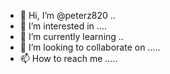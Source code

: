 - 👋 Hi, I’m @peterz820 ..
- 👀 I’m interested in ....
- 🌱 I’m currently learning ..
- 💞️ I’m looking to collaborate on .....
- 📫 How to reach me .....

<!---
peterz820/peterz820 is a ✨ special ✨ repository because its `README.md` (this file) appears on your GitHub profile.
You can click the Preview link to take a look at your changes.
--->
